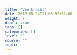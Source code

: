 ```yaml
---
title: "Veerkracht"
date: 2019-05-24T11:08:52+02:00
weight: 7
draft: true
tags: []
categories: []
level: ""
course: ""
topic: ""
---
```


